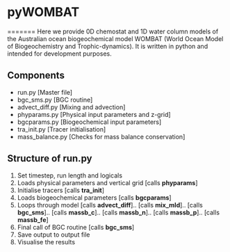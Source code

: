 # pyWOMBAT
=======
Here we provide 0D chemostat and 1D water column models of the Australian ocean biogeochemical model WOMBAT (World Ocean Model of Biogeochemistry and Trophic-dynamics).
It is written in python and intended for development purposes.

## Components
- run.py            [Master file]
- bgc_sms.py        [BGC routine]
- advect_diff.py    [Mixing and advection]
- phyparams.py      [Physical input parameters and z-grid]
- bgcparams.py      [Biogeochemical input parameters]
- tra_init.py       [Tracer initialisation]
- mass_balance.py   [Checks for mass balance conservation]

## Structure of run.py
1. Set timestep, run length and logicals
2. Loads physical parameters and vertical grid  [calls **phyparams**]
3. Initialise tracers                           [calls **tra_init**]
4. Loads biogeochemical parameters              [calls **bgcparams**]
5. Loops through model                          [calls **advect_diff**]..
                                                [calls **mix_mld**]..
                                                [calls **bgc_sms**]..
                                                [calls **massb_c**]..
                                                [calls **massb_n**]..
                                                [calls **massb_p**]..
                                                [calls **massb_fe**]
6. Final call of BGC routine                    [calls **bgc_sms**]
7. Save output to output file
8. Visualise the results


